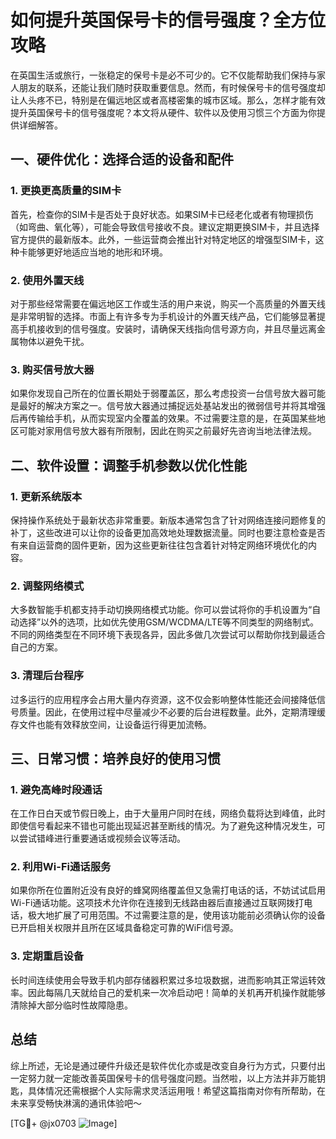 # 如何提升英国保号卡的信号强度？全方位攻略

在英国生活或旅行，一张稳定的保号卡是必不可少的。它不仅能帮助我们保持与家人朋友的联系，还能让我们随时获取重要信息。然而，有时候保号卡的信号强度却让人头疼不已，特别是在偏远地区或者高楼密集的城市区域。那么，怎样才能有效提升英国保号卡的信号强度呢？本文将从硬件、软件以及使用习惯三个方面为你提供详细解答。

## 一、硬件优化：选择合适的设备和配件

### 1. 更换更高质量的SIM卡
首先，检查你的SIM卡是否处于良好状态。如果SIM卡已经老化或者有物理损伤（如弯曲、氧化等），可能会导致信号接收不良。建议定期更换SIM卡，并且选择官方提供的最新版本。此外，一些运营商会推出针对特定地区的增强型SIM卡，这种卡能够更好地适应当地的地形和环境。

### 2. 使用外置天线
对于那些经常需要在偏远地区工作或生活的用户来说，购买一个高质量的外置天线是非常明智的选择。市面上有许多专为手机设计的外置天线产品，它们能够显著提高手机接收到的信号强度。安装时，请确保天线指向信号源方向，并且尽量远离金属物体以避免干扰。

### 3. 购买信号放大器
如果你发现自己所在的位置长期处于弱覆盖区，那么考虑投资一台信号放大器可能是最好的解决方案之一。信号放大器通过捕捉远处基站发出的微弱信号并将其增强后再传输给手机，从而实现室内全覆盖的效果。不过需要注意的是，在英国某些地区可能对家用信号放大器有所限制，因此在购买之前最好先咨询当地法律法规。

## 二、软件设置：调整手机参数以优化性能

### 1. 更新系统版本
保持操作系统处于最新状态非常重要。新版本通常包含了针对网络连接问题修复的补丁，这些改进可以让你的设备更加高效地处理数据流量。同时也要注意检查是否有来自运营商的固件更新，因为这些更新往往包含着针对特定网络环境优化的内容。

### 2. 调整网络模式
大多数智能手机都支持手动切换网络模式功能。你可以尝试将你的手机设置为“自动选择”以外的选项，比如优先使用GSM/WCDMA/LTE等不同类型的网络制式。不同的网络类型在不同环境下表现各异，因此多做几次尝试可以帮助你找到最适合自己的方案。

### 3. 清理后台程序
过多运行的应用程序会占用大量内存资源，这不仅会影响整体性能还会间接降低信号质量。因此，在使用过程中尽量减少不必要的后台进程数量。此外，定期清理缓存文件也能有效释放空间，让设备运行得更加流畅。

## 三、日常习惯：培养良好的使用习惯

### 1. 避免高峰时段通话
在工作日白天或节假日晚上，由于大量用户同时在线，网络负载将达到峰值，此时即使信号看起来不错也可能出现延迟甚至断线的情况。为了避免这种情况发生，可以尝试错峰进行重要通话或视频会议等活动。

### 2. 利用Wi-Fi通话服务
如果你所在位置附近没有良好的蜂窝网络覆盖但又急需打电话的话，不妨试试启用Wi-Fi通话功能。这项技术允许你在连接到无线路由器后直接通过互联网拨打电话，极大地扩展了可用范围。不过需要注意的是，使用该功能前必须确认你的设备已开启相关权限并且所在区域具备稳定可靠的WiFi信号源。

### 3. 定期重启设备
长时间连续使用会导致手机内部存储器积累过多垃圾数据，进而影响其正常运转效率。因此每隔几天就给自己的爱机来一次冷启动吧！简单的关机再开机操作就能够清除掉大部分临时性故障隐患。

## 总结

综上所述，无论是通过硬件升级还是软件优化亦或是改变自身行为方式，只要付出一定努力就一定能改善英国保号卡的信号强度问题。当然啦，以上方法并非万能钥匙，具体情况还需根据个人实际需求灵活运用哦！希望这篇指南对你有所帮助，在未来享受畅快淋漓的通讯体验吧～

[TG💪+ @jx0703 ![Image](https://github.com/user-attachments/assets/dbca1d08-cadb-493c-b0ec-ad6f7a83f270)]
